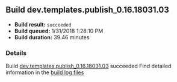 ## Build dev.templates.publish_0.16.18031.03
- **Build result:** `succeeded`
- **Build queued:** 1/31/2018 1:28:10 PM
- **Build duration:** 39.46 minutes
### Details
Build [dev.templates.publish_0.16.18031.03](https://winappstudio.visualstudio.com/web/build.aspx?pcguid=a4ef43be-68ce-4195-a619-079b4d9834c2&builduri=vstfs%3a%2f%2f%2fBuild%2fBuild%2f24842) succeeded
Find detailed information in the [build log files](https://uwpctdiags.blob.core.windows.net/buildlogs/dev.templates.publish_0.16.18031.03_logs.zip)

